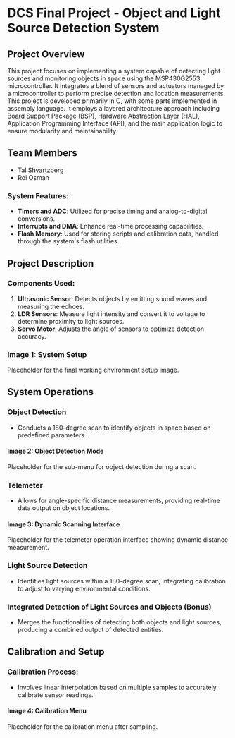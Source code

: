 # DCS Final Project - Object and Light Source Detection System

## Project Overview

This project focuses on implementing a system capable of detecting light sources and monitoring objects in space using the MSP430G2553 microcontroller. It integrates a blend of sensors and actuators managed by a microcontroller to perform precise detection and location measurements.
This project is developed primarily in C, with some parts implemented in assembly language. It employs a layered architecture approach including Board Support Package (BSP), Hardware Abstraction Layer (HAL), Application Programming Interface (API), and the main application logic to ensure modularity and maintainability.

## Team Members
- Tal Shvartzberg
- Roi Osman

### System Features:
- **Timers and ADC**: Utilized for precise timing and analog-to-digital conversions.
- **Interrupts and DMA**: Enhance real-time processing capabilities.
- **Flash Memory**: Used for storing scripts and calibration data, handled through the system's flash utilities.

## Project Description

### Components Used:
1. **Ultrasonic Sensor**: Detects objects by emitting sound waves and measuring the echoes.
2. **LDR Sensors**: Measure light intensity and convert it to voltage to determine proximity to light sources.
3. **Servo Motor**: Adjusts the angle of sensors to optimize detection accuracy.

### Image 1: System Setup
Placeholder for the final working environment setup image.

## System Operations

### Object Detection
- Conducts a 180-degree scan to identify objects in space based on predefined parameters.

#### Image 2: Object Detection Mode
Placeholder for the sub-menu for object detection during a scan.

### Telemeter
- Allows for angle-specific distance measurements, providing real-time data output on object locations.

#### Image 3: Dynamic Scanning Interface
Placeholder for the telemeter operation interface showing dynamic distance measurement.

### Light Source Detection
- Identifies light sources within a 180-degree scan, integrating calibration to adjust to varying environmental conditions.

### Integrated Detection of Light Sources and Objects (Bonus)
- Merges the functionalities of detecting both objects and light sources, producing a combined output of detected entities.

## Calibration and Setup

### Calibration Process:
- Involves linear interpolation based on multiple samples to accurately calibrate sensor readings.

#### Image 4: Calibration Menu
Placeholder for the calibration menu after sampling.
